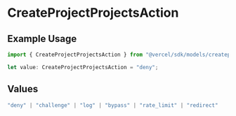 # CreateProjectProjectsAction

## Example Usage

```typescript
import { CreateProjectProjectsAction } from "@vercel/sdk/models/createprojectop.js";

let value: CreateProjectProjectsAction = "deny";
```

## Values

```typescript
"deny" | "challenge" | "log" | "bypass" | "rate_limit" | "redirect"
```